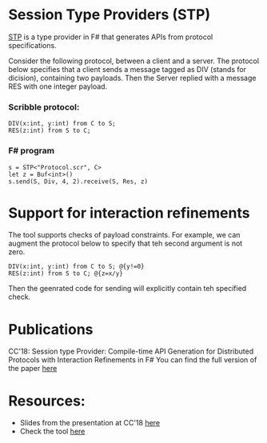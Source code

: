 # Session Type Providers (STP)
[STP](https://github.com/rumineykova/Sast) is a type provider in F# that generates APIs from protocol specifications. 

Consider the following protocol, between a client and a server. The protocol below specifies that a client sends a message tagged as DIV (stands for dicision), containing two payloads. Then the Server replied with a message RES with one integer payload. 
### Scribble protocol:
```
DIV(x:int, y:int) from C to S; 
RES(z:int) from S to C; 
```

### F# program 
```
s = STP<"Protocol.scr", C>
let z = Buf<int>()
s.send(S, Div, 4, 2).receive(S, Res, z)
```

# Support for interaction refinements
The tool supports checks of payload constraints. For example, we can augment the protocol below to specify that teh second argument is not zero. 
```
DIV(x:int, y:int) from C to S; @{y!=0}  
RES(z:int) from S to C; @{z=x/y}
```
Then the geenrated code for sending will explicitly contain teh specified check. 

# Publications
CC'18: Session type Provider: Compile-time API Generation for Distributed Protocols with Interaction Refinements in F#
You can find the full version of the paper [here](https://www.doc.ic.ac.uk/~rn710/thesis/stp.pdf)

# Resources: 
- Slides from the presentation at CC'18 [here](https://github.com/rumineykova/Sast) 
- Check the tool [here](https://github.com/rumineykova/Sast)



